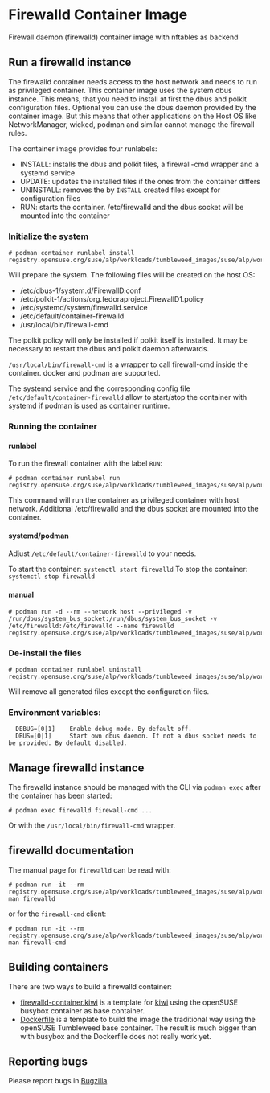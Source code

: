 # Firewalld Container Image

Firewall daemon (firewalld) container image with nftables as backend

## Run a firewalld instance

The firewalld container needs access to the host network and needs to run as
privileged container.
This container image uses the system dbus instance. This means, that you
need to install at first the dbus and polkit configuration files.
Optional you can use the dbus daemon provided by the container image. But this
means that other applications on the Host OS like NetworkManager, wicked,
podman and similar cannot manage the firewall rules.

The container image provides four runlabels:

* INSTALL: installs the dbus and polkit files, a firewall-cmd wrapper and a systemd service
* UPDATE: updates the installed files if the ones from the container differs
* UNINSTALL: removes the by `INSTALL` created files except for configuration files
* RUN: starts the container. /etc/firewalld and the dbus socket will be mounted into the container


### Initialize the system

```
# podman container runlabel install registry.opensuse.org/suse/alp/workloads/tumbleweed_images/suse/alp/workloads/firewalld
```

Will prepare the system. The following files will be created on the host OS:
* /etc/dbus-1/system.d/FirewallD.conf
* /etc/polkit-1/actions/org.fedoraproject.FirewallD1.policy
* /etc/systemd/system/firewalld.service
* /etc/default/container-firewalld
* /usr/local/bin/firewall-cmd

The polkit policy will only be installed if polkit itself is installed. It may
be necessary to restart the dbus and polkit daemon afterwards.

`/usr/local/bin/firewall-cmd` is a wrapper to call firewall-cmd inside the
container. docker and podman are supported.

The systemd service and the corresponding config file
`/etc/default/container-firewalld` allow to start/stop the container with
systemd if podman is used as container runtime.

### Running the container

#### runlabel

To run the firewall container with the label `RUN`:

```
# podman container runlabel run registry.opensuse.org/suse/alp/workloads/tumbleweed_images/suse/alp/workloads/firewalld
```

This command will run the container as privileged container with host
network. Additional /etc/firewalld and the dbus socket are mounted into the container.

#### systemd/podman

Adjust `/etc/default/container-firewalld` to your needs.

To start the container: `systemctl start firewalld`
To stop the container: `systemctl stop firewalld`

#### manual

```
# podman run -d --rm --network host --privileged -v /run/dbus/system_bus_socket:/run/dbus/system_bus_socket -v /etc/firewalld:/etc/firewalld --name firewalld registry.opensuse.org/suse/alp/workloads/tumbleweed_images/suse/alp/workloads/firewalld:latest
```

### De-install the files

```
# podman container runlabel uninstall registry.opensuse.org/suse/alp/workloads/tumbleweed_images/suse/alp/workloads/firewalld
```

Will remove all generated files except the configuration files.

### Environment variables:
```
  DEBUG=[0|1]    Enable debug mode. By default off.
  DBUS=[0|1]     Start own dbus daemon. If not a dbus socket needs to be provided. By default disabled.
```

## Manage firewalld instance

The firewalld instance should be managed with the CLI via `podman exec`
after the container has been started:

```
# podman exec firewalld firewall-cmd ...
```

Or with the `/usr/local/bin/firewall-cmd` wrapper.

## firewalld documentation

The manual page for `firewalld` can be read with:

```
# podman run -it --rm registry.opensuse.org/suse/alp/workloads/tumbleweed_images/suse/alp/workloads/firewalld man firewalld
```

or for the `firewall-cmd` client:

```
# podman run -it --rm registry.opensuse.org/suse/alp/workloads/tumbleweed_images/suse/alp/workloads/firewalld man firewall-cmd
```

## Building containers

There are two ways to build a firewalld container:

* [firewalld-container.kiwi](firewalld-container.kiwi) is a template for [kiwi](https://github.com/OSInside/kiwi) using the openSUSE busybox container as base container.
* [Dockerfile](Dockerfile) is a template to build the image the traditional way using the openSUSE Tumbleweed base container. The result is much bigger than with busybox and the Dockerfile does not really work yet.

## Reporting bugs

Please report bugs in [Bugzilla](https://bugzilla.suse.com/)
